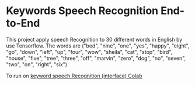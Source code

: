 # Keywords Speech Recognition End-to-End
This project apply speech Recognition to 30 different words in English by use Tensorflow.
The words are ("bed", "nine", "one", "yes", "happy", "eight", "go", "down", "left", "up", "four", "wow", "sheila", "cat", "stop", "bird", "house", "five", "tree", "three",        "off", "marvin", "zero", "dog", "no", "seven", "two", "on", "right", "six")

To run on [keyword speech Recognition (interface) Colab](https://colab.research.google.com/drive/1O-eSQx-NwKMy2oJ8S4TUcBsTpMR1Gq8P?usp=sharing)
